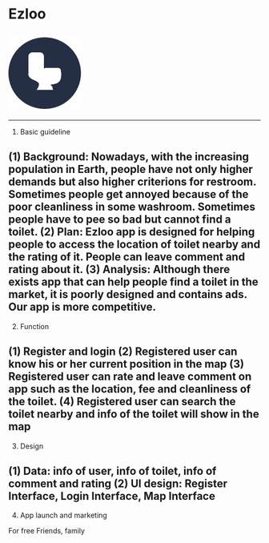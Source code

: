 # Ezloo

![image](https://github.com/allenyzs/Ezloo/blob/master/UI%20design/App%20Icon.png)
---

---
1.	Basic guideline 

(1) Background: Nowadays, with the increasing population in Earth, people have not only higher demands but also higher criterions for restroom. Sometimes people get annoyed because of the poor cleanliness in some washroom. Sometimes people have to pee so bad but cannot find a toilet. 
(2) Plan: Ezloo app is designed for helping people to access the location of toilet nearby and the rating of it. People can leave comment and rating about it.
(3) Analysis: Although there exists app that can help people find a toilet in the market, it is poorly designed and contains ads. Our app is more competitive.  
---
2.	Function

(1)	Register and login
(2)	Registered user can know his or her current position in the map
(3)	Registered user can rate and leave comment on app such as the location, fee and cleanliness of the toilet. 
(4)	Registered user can search the toilet nearby and info of the toilet will show in the map
---
3.	Design

(1)	Data: info of user, info of toilet, info of comment and rating
(2)	UI design: Register Interface, Login Interface, Map Interface
---
4.	App launch and marketing

For free
Friends, family

